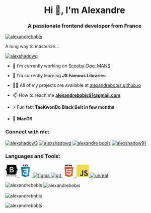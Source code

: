 <h1 align="center">Hi 👋, I'm Alexandre</h1>
<h3 align="center">A passionate frontend developer from France</h3>


<p align="left"> <a href="https://github.com/ryo-ma/github-profile-trophy"><img src="https://github-profile-trophy.vercel.app/?username=alexandrebobis" alt="alexandrebobis" /></a> </p>

A long way to masterize...

<p align="left"> <a href="https://twitter.com/alexshadowg" target="blank"><img src="https://img.shields.io/twitter/follow/alexshadowg?logo=twitter&style=for-the-badge" alt="alexshadowg" /></a> </p>

- 🔭 I’m currently working on [Scooby-Doo: MANS](https://github.com/AlexShadow3/ScoobyDooMANS)

- 🌱 I’m currently learning **JS Famous Libraries**

- 👨‍💻 All of my projects are available at [alexandrebobis.github.io](https://alexandrebobis.github.io)

- 📫 How to reach me **alexandrebobis91@gmail.com**

- ⚡ Fun fact **TaeKwonDo Black Belt in few months**

- 💞️ **MacOS**

<h3 align="left">Connect with me:</h3>
<p align="left">
<a href="https://codepen.io/alexshadow3" target="blank"><img align="center" src="https://raw.githubusercontent.com/rahuldkjain/github-profile-readme-generator/master/src/images/icons/Social/codepen.svg" alt="alexshadow3" height="30" width="40" /></a>
<a href="https://twitter.com/alexshadowg" target="blank"><img align="center" src="https://raw.githubusercontent.com/rahuldkjain/github-profile-readme-generator/master/src/images/icons/Social/twitter.svg" alt="alexshadowg" height="30" width="40" /></a>
<a href="https://linkedin.com/in/alexandre bobis" target="blank"><img align="center" src="https://raw.githubusercontent.com/rahuldkjain/github-profile-readme-generator/master/src/images/icons/Social/linked-in-alt.svg" alt="alexandre bobis" height="30" width="40" /></a>
<a href="https://instagram.com/alexshadow91" target="blank"><img align="center" src="https://raw.githubusercontent.com/rahuldkjain/github-profile-readme-generator/master/src/images/icons/Social/instagram.svg" alt="alexshadow91" height="30" width="40" /></a>
</p>

<h3 align="left">Languages and Tools:</h3>
<p align="left"> <a href="https://getbootstrap.com" target="_blank" rel="noreferrer"> <img src="https://raw.githubusercontent.com/devicons/devicon/master/icons/bootstrap/bootstrap-plain-wordmark.svg" alt="bootstrap" width="40" height="40"/> </a> <a href="https://www.w3schools.com/css/" target="_blank" rel="noreferrer"> <img src="https://raw.githubusercontent.com/devicons/devicon/master/icons/css3/css3-original-wordmark.svg" alt="css3" width="40" height="40"/> </a> <a href="https://www.figma.com/" target="_blank" rel="noreferrer"> <img src="https://www.vectorlogo.zone/logos/figma/figma-icon.svg" alt="figma" width="40" height="40"/> </a> <a href="https://git-scm.com/" target="_blank" rel="noreferrer"> <img src="https://www.vectorlogo.zone/logos/git-scm/git-scm-icon.svg" alt="git" width="40" height="40"/> </a> <a href="https://www.w3.org/html/" target="_blank" rel="noreferrer"> <img src="https://raw.githubusercontent.com/devicons/devicon/master/icons/html5/html5-original-wordmark.svg" alt="html5" width="40" height="40"/> </a> <a href="https://developer.mozilla.org/en-US/docs/Web/JavaScript" target="_blank" rel="noreferrer"> <img src="https://raw.githubusercontent.com/devicons/devicon/master/icons/javascript/javascript-original.svg" alt="javascript" width="40" height="40"/> </a> <a href="https://unrealengine.com/" target="_blank" rel="noreferrer"> <img src="https://raw.githubusercontent.com/kenangundogan/fontisto/036b7eca71aab1bef8e6a0518f7329f13ed62f6b/icons/svg/brand/unreal-engine.svg" alt="unreal" width="40" height="40"/> </a> </p>

<p><img align="left" src="https://github-readme-stats.vercel.app/api/top-langs?username=alexandrebobis&show_icons=true&locale=en&layout=compact" alt="alexandrebobis" /></p>

<p>&nbsp;<img align="center" src="https://github-readme-stats.vercel.app/api?username=alexandrebobis&show_icons=true&locale=en" alt="alexandrebobis" /></p>

<p><img align="center" src="https://github-readme-streak-stats.herokuapp.com/?user=alexandrebobis&" alt="alexandrebobis" /></p>

<p align="left"> <img src="https://komarev.com/ghpvc/?username=alexandrebobis&label=Profile%20views&color=0e75b6&style=flat" alt="alexandrebobis" /> </p>